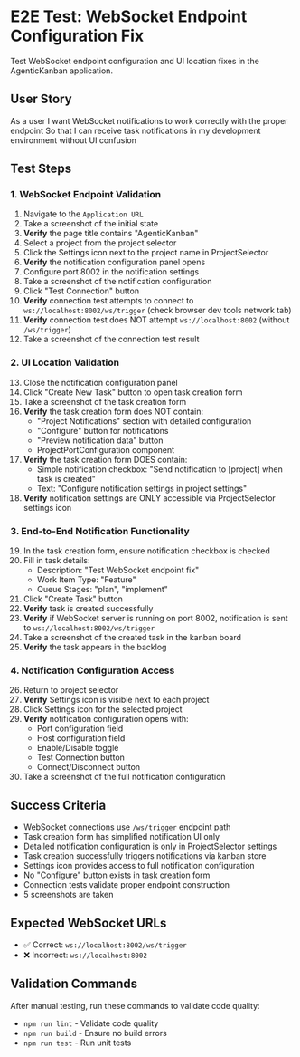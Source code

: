 # E2E Test: WebSocket Endpoint Configuration Fix

Test WebSocket endpoint configuration and UI location fixes in the AgenticKanban application.

## User Story

As a user
I want WebSocket notifications to work correctly with the proper endpoint
So that I can receive task notifications in my development environment without UI confusion

## Test Steps

### 1. WebSocket Endpoint Validation

1. Navigate to the `Application URL`
2. Take a screenshot of the initial state
3. **Verify** the page title contains "AgenticKanban"
4. Select a project from the project selector
5. Click the Settings icon next to the project name in ProjectSelector
6. **Verify** the notification configuration panel opens
7. Configure port 8002 in the notification settings
8. Take a screenshot of the notification configuration
9. Click "Test Connection" button
10. **Verify** connection test attempts to connect to `ws://localhost:8002/ws/trigger` (check browser dev tools network tab)
11. **Verify** connection test does NOT attempt `ws://localhost:8002` (without `/ws/trigger`)
12. Take a screenshot of the connection test result

### 2. UI Location Validation

13. Close the notification configuration panel
14. Click "Create New Task" button to open task creation form
15. Take a screenshot of the task creation form
16. **Verify** the task creation form does NOT contain:
    - "Project Notifications" section with detailed configuration
    - "Configure" button for notifications
    - "Preview notification data" button
    - ProjectPortConfiguration component
17. **Verify** the task creation form DOES contain:
    - Simple notification checkbox: "Send notification to [project] when task is created"
    - Text: "Configure notification settings in project settings"
18. **Verify** notification settings are ONLY accessible via ProjectSelector settings icon

### 3. End-to-End Notification Functionality

19. In the task creation form, ensure notification checkbox is checked
20. Fill in task details:
    - Description: "Test WebSocket endpoint fix"
    - Work Item Type: "Feature"
    - Queue Stages: "plan", "implement"
21. Click "Create Task" button
22. **Verify** task is created successfully
23. **Verify** if WebSocket server is running on port 8002, notification is sent to `ws://localhost:8002/ws/trigger`
24. Take a screenshot of the created task in the kanban board
25. **Verify** the task appears in the backlog

### 4. Notification Configuration Access

26. Return to project selector
27. **Verify** Settings icon is visible next to each project
28. Click Settings icon for the selected project
29. **Verify** notification configuration opens with:
    - Port configuration field
    - Host configuration field
    - Enable/Disable toggle
    - Test Connection button
    - Connect/Disconnect button
30. Take a screenshot of the full notification configuration

## Success Criteria

- WebSocket connections use `/ws/trigger` endpoint path
- Task creation form has simplified notification UI only
- Detailed notification configuration is only in ProjectSelector settings
- Task creation successfully triggers notifications via kanban store
- Settings icon provides access to full notification configuration
- No "Configure" button exists in task creation form
- Connection tests validate proper endpoint construction
- 5 screenshots are taken

## Expected WebSocket URLs

- ✅ Correct: `ws://localhost:8002/ws/trigger`
- ❌ Incorrect: `ws://localhost:8002`

## Validation Commands

After manual testing, run these commands to validate code quality:
- `npm run lint` - Validate code quality
- `npm run build` - Ensure no build errors
- `npm run test` - Run unit tests